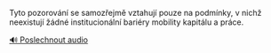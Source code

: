 
Tyto pozorování se samozřejmě vztahují pouze na podmínky, v nichž neexistují žádné institucionální bariéry mobility kapitálu a práce.

[🔊 Poslechnout audio](/data/7-paragraphs/audio/chapter_121/para_010-Tyto-pozorovn-se-samozejm-vztahuj-pouze-na-po.mp3)
